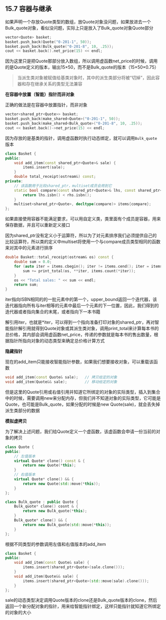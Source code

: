 ## 15.7 容器与继承

如果声明一个存放Quote类型的数组，放Quote对象没问题，如果放进去一个Bulk_quote对象，看似没问题，实际上只是放入了Bulk_quote对象Quote部分

```cpp
vector<Quote> basket;
basket.push_back(Quote("0-201-1", 50));
basket.push_back(Bulk_quote("0-201-8", 10, .25));
cout << basket.back().net_price(15) << endl;
```

因为这里只是把Quote那部分放入数组，所以调用虚函数net_price的时候，调用的是Quote定义的版本，输出15×50，而不是Bulk_quote的版本（15×50×0.75）

>当派生类对象被赋值给基类对象时，其中的派生类部分将被“切掉”，因此容器和存在继承关系的类型无法兼容

**在容器中放置（智能）指针而非对象**

正确的做法是在容器中放置指针，而非对象

```cpp
vector<shared_ptr<Quote>> basket;
basket.push_back(make_shared<Quote>("0-201-1", 50));
basket.push_back(make_shared<Bulk_quote>("0-201-8", 10, .25));
cout << basket.back()->net_price(15) << endl;
```

因为存放的是基类的指针，调用虚函数时执行动态绑定，就可以调用`Bulk_quote`版本

```cpp
class Basket {
public:
    void add_item(const shared_ptr<Quote>& sale) {
        items.insert(sale);
    }
    double total_receipt(ostream&) const;
private:
    // 该函数用于比较shared_ptr，multiset成员会用到它
    static bool compare(const shared_ptr<Quote>& lhs, const shared_ptr<Quote>& rhs) {
        return lhs.isbn() < rhs.isbn();
    }
    multiset<shared_ptr<Quote>, decltype(compare)> items{compare};
};
```

如果直接使用容器不能满足要求，可以用自定义类，类里面有个成员是容器，用来保存数据，并且可以重新定义接口

因为shared_ptr没有定义小于运算符，所以为了对元素排序我们必须提供自己的比较运算符，所以类的定义中multiset将使用一个与compare成员类型相同的函数来对其中的元素进行排序

```cpp
double Basket::total_receipt(ostream& os) const {
    double sum = 0.0;
    for (auto iter = items.cbegin(); iter != items.cend(); iter = items.upper_bound(*iter)) {
        sum += print_total(os, **iter, items.count(*iter));
    }
    os << "Total sales: " << sum << endl;
    return sum;
}
```

iter指向ISBN相同的的一批元素中的第一个，upper_bound返回一个迭代器，该迭代器指向所有与iter相等的元素中最后一个元素的下一位置，因此，我们得到的迭代器或者指向集合的末尾，或者指向下一本书籍

解引用iter，也就是*iter，可以得到一个指向准备打印对象的shared_ptr，再对智能指针解引用就得到Quote对象或其派生类对象，调用print_total来计算每本书的总价格，其内部会调用虚函数net_price，传递的参数就是每本书的售出数量，根据指针所指向对象的动态类型来确定总价格计算方式

**隐藏指针**

现在的add_item只能接收智能指针参数，如果我们想要接收对象，可以重载该函数

```cpp
void add_item(const Quote& sale);   // 拷贝给定的对象
void add_item(Quote&& sale);        // 移动给定的对象
```

但是这里的Quote引用或右值引用并知道它所绑定的对象的实际类型，插入到集合中的时候，需要调用new来分配内存，但我们并不知道对象的实际类型，它可能是Quote，也可能是Bulk_quote，如果分配的时候是new Quote(sale)，就会丢失掉派生类部分的数据

**模拟虚拷贝**

为了解决上述问题，我们给Quote定义一个虚函数，该虚函数会申请一份当前的对象的拷贝

```cpp
class Quote {
public:
    // 左值版本
    virtual Quote* clone() const & {
        return new Quote(*this);
    }
    // 右值版本
    virtual Quote* clone() && {
        return new Quote(std::move(*this));
    }
};

class Bulk_quote : public Quote {
    Bulk_quote* clone() cosnt & {
        return new Bulk_quote(*this);
    }
    Bulk_quote* clone() && {
        return new Bulk_quote(std::move(*this));
    }
};
```

根据不同类型的参数调用左值和右值版本的add_item

```cpp
class Basket {
public:
    void add_item(const Quote& sale) {
        items.insert(shared_ptr<Quote>(sale.clone()));
    }
    void add_item(Quote&& sale) {
        items.insert(shared_ptr<Quote>(std::move(sale).clone()));
    }
};
```

sale的动态类型决定调用Quote版本的clone还是Bulk_quote版本的clone，然后返回一个新分配对象的指针，用来给智能指针绑定，这样只能指针就知道它所绑定的对象的大小